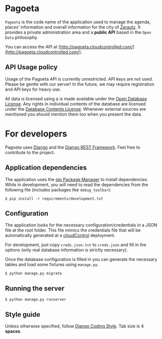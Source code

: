 Pagoeta
=======

`Pagoeta` is the code name of the application used to manage the  agenda, places’ information
and overall information for the city of [Zarautz](http://www.zarautz.org/). It provides a private
administration area and a **public API** based in the `Open Data` philosophy.

You can access the API at [http://pagoeta.cloudcontrolled.com/](http://pagoeta.cloudcontrolled.com/).

API Usage policy
----------------
Usage of the Pagoeta API is currently unrestricted. API keys are not used. Please be gentle with our server!
In the future, we may require registration and API keys for heavy use.

All data is licensed using a is made available under the
[Open Database License](http://opendatacommons.org/licenses/odbl/1.0/).
Any rights in individual contents of the database are licensed under the
[Database Contents License](http://opendatacommons.org/licenses/dbcl/1.0/).
Whenever external sources are mentioned you should mention them too when you present the data.


For developers
==============

Pagoeta uses [Django](https://www.djangoproject.com/) and the
[Django REST Framework](http://www.django-rest-framework.org/). Feel free to contribute to the project.

Application dependencies
------------------------
The application uses the [pip Package Manager](http://pip.readthedocs.org/en/latest/) to install dependencies.
While in development, you will need to read the dependencies from the following file (includes packages like
`debug_toolbar`):

    $ pip install -r requirements/development.txt


Configuration
-------------
The application looks for the necessary configuration/credentials in a JSON file at the root folder.
This file mimics the credentials file that will be automatically generated at a
[cloudControl](https://www.cloudcontrol.com/dev-center/quickstart) deployment.

For development, just copy `creds.json.txt` to `creds.json` and fill in the options (only real database information is
strictly necessary).

Once the database configuration is filled in you can generate the necessary tables and load some fixtures using
`manage.py`:

    $ python manage.py migrate


Running the server
------------------
    $ python manage.py runserver


Style guide
-----------
Unless otherwise specified, follow [Django Coding Style](https://docs.djangoproject.com/en/1.8/internals/contributing/writing-code/coding-style/). Tab size is 4 **spaces**.


